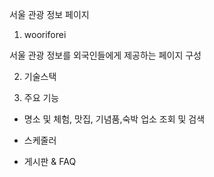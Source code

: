 서울 관광 정보 페이지

1. wooriforei

서울 관광 정보를 외국인들에게 제공하는 페이지 구성

2. 기술스택

3. 주요 기능

- 명소 및 체험, 맛집, 기념품,숙박 업소 조회 및 검색

- 스케줄러

- 게시판 & FAQ
